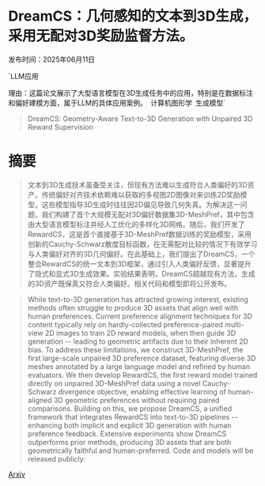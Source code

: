 # DreamCS：几何感知的文本到3D生成，采用无配对3D奖励监督方法。

发布时间：2025年06月11日

`LLM应用

理由：这篇论文展示了大型语言模型在3D生成任务中的应用，特别是在数据标注和偏好建模方面，属于LLM的具体应用案例。` `计算机图形学` `生成模型`

> DreamCS: Geometry-Aware Text-to-3D Generation with Unpaired 3D Reward Supervision

# 摘要

> 文本到3D生成技术虽备受关注，但现有方法难以生成符合人类偏好的3D资产。传统偏好对齐技术依赖难以获取的多视图2D图像对来训练2D奖励模型，这些模型指导3D生成时往往因2D偏见导致几何失真。为解决这一问题，我们构建了首个大规模无配对3D偏好数据集3D-MeshPref，其中包含由大型语言模型标注并经人工优化的多样化3D网格。随后，我们开发了RewardCS，这是首个直接基于3D-MeshPref数据训练的奖励模型，采用创新的Cauchy-Schwarz散度目标函数，在无需配对比较的情况下有效学习与人类偏好对齐的3D几何偏好。在此基础上，我们提出了DreamCS，一个整合RewardCS的统一文本到3D框架，通过引入人类偏好反馈，显著提升了隐式和显式3D生成效果。实验结果表明，DreamCS超越现有方法，生成的3D资产既保真又符合人类偏好。相关代码和模型即将公开发布。

> While text-to-3D generation has attracted growing interest, existing methods often struggle to produce 3D assets that align well with human preferences. Current preference alignment techniques for 3D content typically rely on hardly-collected preference-paired multi-view 2D images to train 2D reward models, when then guide 3D generation -- leading to geometric artifacts due to their inherent 2D bias. To address these limitations, we construct 3D-MeshPref, the first large-scale unpaired 3D preference dataset, featuring diverse 3D meshes annotated by a large language model and refined by human evaluators. We then develop RewardCS, the first reward model trained directly on unpaired 3D-MeshPref data using a novel Cauchy-Schwarz divergence objective, enabling effective learning of human-aligned 3D geometric preferences without requiring paired comparisons. Building on this, we propose DreamCS, a unified framework that integrates RewardCS into text-to-3D pipelines -- enhancing both implicit and explicit 3D generation with human preference feedback. Extensive experiments show DreamCS outperforms prior methods, producing 3D assets that are both geometrically faithful and human-preferred. Code and models will be released publicly.

[Arxiv](https://arxiv.org/abs/2506.09814)